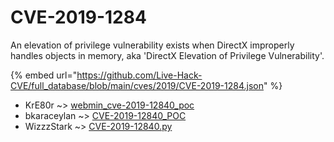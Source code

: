 # CVE-2019-1284

An elevation of privilege vulnerability exists when DirectX improperly handles objects in memory, aka 'DirectX Elevation of Privilege Vulnerability'.

{% embed url="https://github.com/Live-Hack-CVE/full_database/blob/main/cves/2019/CVE-2019-1284.json" %}


* KrE80r ~> [webmin_cve-2019-12840_poc](https://zeste.alice-snow.ru/2019/database/cve-2019-1284/webmin_cve-2019-12840_poc-kre80r)
* bkaraceylan ~> [CVE-2019-12840_POC](https://zeste.alice-snow.ru/2019/database/cve-2019-1284/cve-2019-12840_poc-bkaraceylan)
* WizzzStark ~> [CVE-2019-12840.py](https://zeste.alice-snow.ru/2019/database/cve-2019-1284/cve-2019-12840.py-wizzzstark)